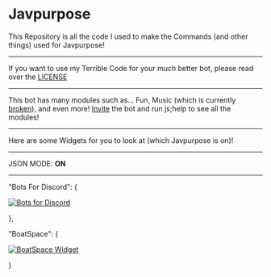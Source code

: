 # Javpurpose
This Repository is all the code I used to make the Commands (and other things) used for Javpurpose!

------------------------------------------------------------

If you want to use my Terrible Code for your much better bot, please read over the [LICENSE](https://github.com/Yoshiboi18303/Javpurpose/blob/main/LICENSE)

------------------------------------------------------------

This bot has many modules such as... Fun, Music (which is currently [broken](https://discord.com/channels/849201142902292500/849839861346729995/856990963024920606)), and even more! [Invite](https://discord.com/oauth2/authorize?client_id=848729278069211136&scope=bot&permissions=4667600118) the bot and run js;help to see all the modules!

------------------------------------------------------------

Here are some Widgets for you to look at (which Javpurpose is on)!

------------------------------------------------------------

JSON MODE: **ON**

------------------------------------------------------------

"Bots For Discord": {

[![Bots for Discord](https://botsfordiscord.com/api/bot/848729278069211136/widget)](https://botsfordiscord.com/bots/848729278069211136)

},

"BoatSpace": {

[![BoatSpace Widget](https://boatspace.xyz/api/bots/848729278069211136/widget)](https://boatspace.xyz/bots/848729278069211136)

}
